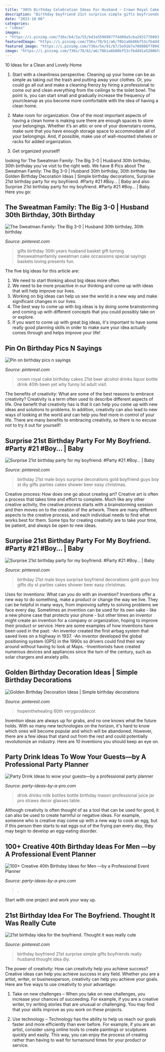 ```yaml
---
title: "30th Birthday Celebration Ideas For Husband ~ Crown Royal Cake Birthday Cakes 21st Beer Alcohol Drinks Liquor Bottle Drink 40th Been Yet Why Funny Lol Adult Visit"
description: "Birthday boyfriend 21st surprise simple gifts boyfriends really husband thought idea diy"
date: "2023-10-06"
categories:
- "ideas"
images:
- "https://i.pinimg.com/736x/b4/3a/55/b43a55969877f4d89a5cba2931776093--big-night-st-birthday.jpg"
featuredImage: "https://i.pinimg.com/736x/78/b1/a6/78b1a6b86bf53cfbddd1a52006fa2cee.jpg"
featured_image: "https://i.pinimg.com/736x/5e/91/67/5e9167a708806f7894142740a70e3178--st-birthday-parties-birthday-party-ideas.jpg"
image: "https://i.pinimg.com/736x/78/b1/a6/78b1a6b86bf53cfbddd1a52006fa2cee.jpg"
---
```



10 Ideas for a Clean and Lovely Home
1. Start with a cleanliness perspective. Cleaning up your home can be as simple as taking out the trash and putting away your clothes. Or, you could go all out and make a cleaning frenzy by hiring a professional to come out and clean everything from the ceilings to the toilet bowl. The point is, you can start small and gradually increase the frequency of yourcleanup as you become more comfortable with the idea of having a clean home.
2. Make room for organization. One of the most important aspects of having a clean home is making sure there are enough spaces to store your belongings. Whether it’s an attic or one of your downstairs rooms, make sure that you have enough storage space to accommodate all of your belongings. And, if possible, make use of wall-mounted shelves or racks for added organization.

3. Get organized yourself!

	

		
looking for The Sweatman Family: The Big 3-0 | Husband 30th birthday, 30th birthday you've visit to the right web. We have 8 Pics about The Sweatman Family: The Big 3-0 | Husband 30th birthday, 30th birthday like Golden Birthday Decoration Ideas | Simple birthday decorations, Surprise 21st birthday party for my boyfriend. #Party #21 #Boy… | Baby and also Surprise 21st birthday party for my boyfriend. #Party #21 #Boy… | Baby. Here you go:
		
    
## The Sweatman Family: The Big 3-0 | Husband 30th Birthday, 30th Birthday

<img loading=lazy src="https://i.pinimg.com/736x/dd/dd/fd/ddddfdcdf4e25f5c5cb7b1e2c03cea07---birthday-gifts-th-birthday-ideas-for-men-gifts.jpg" onerror="this.onerror=null;this.src='https://tse3.mm.bing.net/th?id=OIP.Bi5XuuaRSnFBgAZbRnDSyQHaLH&amp;pid=15.1';" alt="The Sweatman Family: The Big 3-0 | Husband 30th birthday, 30th birthday">

_Source: pinterest.com_

>gifts birthday 30th years husband basket gift turning thesweatmanfamily sweatman cake occassions special sayings baskets loving presents fun. 

	

The five big ideas for this article are:
1. We need to start thinking about big ideas more often. 
2. We need to be more proactive in our thinking and come up with ideas that will help improve our lives. 
3. Working on big ideas can help us see the world in a new way and make significant changes in our lives. 
4. The best way to come up with big ideas is by doing some brainstorming and coming up with different concepts that you could possibly take on or explore. 
5. If you want to come up with great big ideas, it's important to have some really good planning skills in order to make sure your idea actually comes through and helps improve your life!

    
## Pin On Birthday Pics N Sayings

<img loading=lazy src="https://i.pinimg.com/736x/b4/a4/9f/b4a49fd38e72d2597afa1516ae46228a--beer-cakes-baking-cakes.jpg" onerror="this.onerror=null;this.src='https://tse3.mm.bing.net/th?id=OIP.sGLPy_ENKr93TWiJDppdMQHaJ6&amp;pid=15.1';" alt="Pin on birthday pics n sayings">

_Source: pinterest.com_

>crown royal cake birthday cakes 21st beer alcohol drinks liquor bottle drink 40th been yet why funny lol adult visit. 

	

The benefits of creativity: What are some of the best reasons to embrace creativity?
Creativity is a term often used to describe different aspects of life. One benefit that creativity has is that it can help you come up with new ideas and solutions to problems. In addition, creativity can also lead to new ways of looking at the world and can help you feel more in control of your life. There are many benefits to embracing creativity, so there is no excuse not to try it out for yourself!

    
## Surprise 21st Birthday Party For My Boyfriend. #Party #21 #Boy… | Baby

<img loading=lazy src="https://i.pinimg.com/736x/5e/91/67/5e9167a708806f7894142740a70e3178--st-birthday-parties-birthday-party-ideas.jpg" onerror="this.onerror=null;this.src='https://tse3.mm.bing.net/th?id=OIP.9rMAd2PxRDq8KXfCalAQpAHaJ3&amp;pid=15.1';" alt="Surprise 21st birthday party for my boyfriend. #Party #21 #Boy… | Baby">

_Source: pinterest.com_

>birthday 21st male boys surprise decorations gold boyfriend guys boy st diy gifts parties cakes shower beer easy christmas. 

	

Creative process: How does one go about creating art?
Creative art is often a process that takes time and effort to complete. Much like any other creative activity, the creative process starts with a brainstorming session and then moves on to the creation of the artwork. There are many different aspects to the creative process, and each individual needs to find what works best for them. Some tips for creating creativity are to take your time, be patient, and always be open to new ideas.

    
## Surprise 21st Birthday Party For My Boyfriend. #Party #21 #Boy… | Baby

<img loading=lazy src="https://i.pinimg.com/originals/5e/91/67/5e9167a708806f7894142740a70e3178.jpg" onerror="this.onerror=null;this.src='https://tse1.mm.bing.net/th?id=OIP.7LL7U7aHi0geflnqxsDniwHaJ4&amp;pid=15.1';" alt="Surprise 21st birthday party for my boyfriend. #Party #21 #Boy… | Baby">

_Source: pinterest.com_

>birthday 21st male boys surprise boyfriend decorations gold guys boy gifts diy st parties cakes shower beer easy christmas. 

	

Uses for inventions: What can you do with an invention?
Inventions offer a new way to do something, make a product or change the way we live. They can be helpful in many ways, from improving safety to solving problems we face every day. Sometimes an invention can be used for its own sake - like a new phone case that protects your phone - but other times an inventor might create an invention for a company or organization, hoping to improve their product or service. Here are some examples of how inventions have been used in the past: 
-An inventor created the first airbag system that saved lives on a highway in 1937.
-An inventor developed the global positioning system (GPS) in the 1990s so drivers could find their way around without having to look at Maps.
-Inventionists have created numerous devices and appliances since the turn of the century, such as solar chargers and anxiety pills.

    
## Golden Birthday Decoration Ideas | Simple Birthday Decorations

<img loading=lazy src="https://i.pinimg.com/736x/78/b1/a6/78b1a6b86bf53cfbddd1a52006fa2cee.jpg" onerror="this.onerror=null;this.src='https://tse2.mm.bing.net/th?id=OIP.Nhrf3WTb1rB7FbSJkkjnZQHaFj&amp;pid=15.1';" alt="Golden Birthday Decoration Ideas | Simple birthday decorations">

_Source: pinterest.com_

>hopeinthehealing 60th verygooddecor. 

	

Invention ideas are always up for grabs, and no one knows what the future holds. With so many new technologies on the horizon, it's hard to know which ones will become popular and which will be abandoned. However, there are a few ideas that stand out from the rest and could potentially revolutionize an industry. Here are 10 inventions you should keep an eye on.

    
## Party Drink Ideas To Wow Your Guests—by A Professional Party Planner

<img loading=lazy src="http://www.party-ideas-by-a-pro.com/image-files/drinks2b.jpg" onerror="this.onerror=null;this.src='https://tse1.mm.bing.net/th?id=OIP.iM5QmNktSOxaP8RiSxzUrQHaKX&amp;pid=15.1';" alt="Party Drink Ideas to wow your guests—by a professional party planner">

_Source: party-ideas-by-a-pro.com_

>drink drinks milk bottles bottle birthday mason professional juice jar pro straws decor glasses table. 

	

Although creativity is often thought of as a tool that can be used for good, it can also be used to create harmful or negative ideas. For example, someone who is creative may come up with a new way to cook an egg, but if this person then starts to eat eggs out of the frying pan every day, they may begin to develop an egg-eating disorder.

    
## 100+ Creative 40th Birthday Ideas For Men —by A Professional Event Planner

<img loading=lazy src="http://www.party-ideas-by-a-pro.com/image-files/40men17b.jpg" onerror="this.onerror=null;this.src='https://tse1.mm.bing.net/th?id=OIP.Vt5a5-phEjEu56J4C83rZQAAAA&amp;pid=15.1';" alt="100+ Creative 40th Birthday Ideas for Men —by a Professional Event Planner">

_Source: party-ideas-by-a-pro.com_

>. 

	

Start with one project and work your way up.

    
## 21st Birthday Idea For The Boyfriend. Thought It Was Really Cute

<img loading=lazy src="https://i.pinimg.com/736x/b4/3a/55/b43a55969877f4d89a5cba2931776093--big-night-st-birthday.jpg" onerror="this.onerror=null;this.src='https://tse4.mm.bing.net/th?id=OIP.s0znyMi91_lgehCI-kTqLQHaJ3&amp;pid=15.1';" alt="21st birthday idea for the boyfriend. Thought it was really cute">

_Source: pinterest.com_

>birthday boyfriend 21st surprise simple gifts boyfriends really husband thought idea diy. 

	

The power of creativity: How can creativity help you achieve success?
Creative ideas can help you achieve success in any field. Whether you are a artist, writer, or businessperson, creativity can help you achieve your goals. Here are five ways to use creativity to your advantage: 
1. Take on new challenges – When you take on new challenges, you increase your chances of succeeding. For example, if you are a creative writer, try writing stories that are unusual or challenging. You may find that your skills improve as you work on these projects. 

2. Use technology – Technology has the ability to help us reach our goals faster and more efficiently than ever before. For example, if you are an artist, consider using online tools to create paintings or sculptures quickly and easily. This way, you can enjoy the process of creating rather than having to wait for turnaround times for your product or service. 


